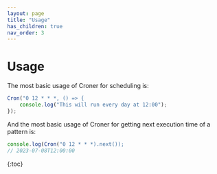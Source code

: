 ```yaml
---
layout: page
title: "Usage"
has_children: true
nav_order: 3
---
```


# Usage

The most basic usage of Croner for scheduling is:

```ts
Cron("0 12 * * *, () => {
    console.log("This will run every day at 12:00");
});
```

And the most basic usage of Croner for getting next execution time of a pattern is:

```ts
console.log(Cron("0 12 * * *).next());
// 2023-07-08T12:00:00
```

{:toc}

